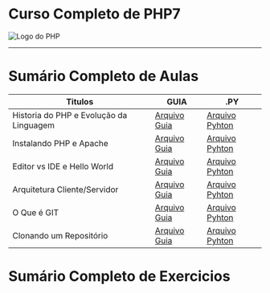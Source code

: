 # Curso Completo de PHP7

<img src="https://10pearls.com/wp-content/uploads/2023/06/PHP-Development-Banner-scaled.jpg" alt="Logo do PHP"></img>

---

# Sumário Completo de Aulas

| Titulos                                 | GUIA                                          | .PY                                                            |
| --------------------------------------- | --------------------------------------------- | -------------------------------------------------------------- |
| Historia do PHP e Evolução da Linguagem | [Arquivo Guia](./php.AULAS/aula.001/#)        | [Arquivo Pyhton](./php.AULAS/aula.001/php.HISTORIA.yaml)       |
| Instalando PHP e Apache                 | [Arquivo Guia](./php.AULAS/aula.002/#)        | [Arquivo Pyhton](./php.AULAS/aula.002/php.INSTALACAO.yaml)     |
| Editor vs IDE e Hello World             | [Arquivo Guia](./php.AULAS/aula.003/#)        | [Arquivo Pyhton](#)                                            |
| Arquitetura Cliente/Servidor            | [Arquivo Guia](./php.AULAS/aula.004/#)        | [Arquivo Pyhton](./php.AULAS/aula.004/php.ClientServidor.yaml) |
| O Que é GIT                             | [Arquivo Guia](#)                             | [Arquivo Pyhton](./php.AULAS/aula.005/php.ENTENDENDOGIT.yaml)  |
| Clonando um Repositório                 | [Arquivo Guia](./php.AULAS/aula006/README.md) | [Arquivo Pyhton](./php.AULAS/aula.005/php.ENTENDENDOGIT.yaml)  |

# Sumário Completo de Exercicios